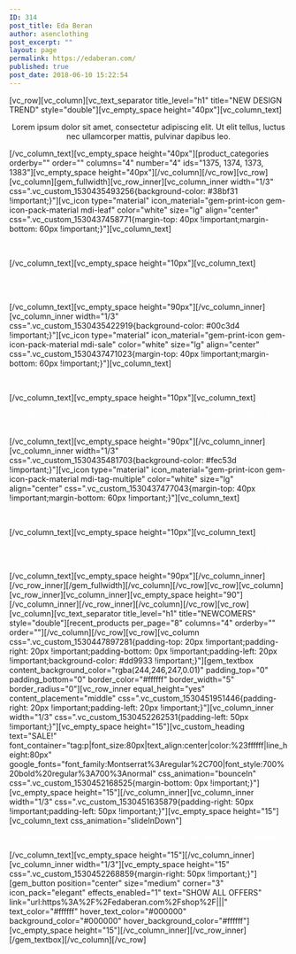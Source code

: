 ```yaml
---
ID: 314
post_title: Eda Beran
author: asenclothing
post_excerpt: ""
layout: page
permalink: https://edaberan.com/
published: true
post_date: 2018-06-10 15:22:54
---
```

[vc_row][vc_column][vc_text_separator title_level="h1" title="NEW DESIGN TREND" style="double"][vc_empty_space height="40px"][vc_column_text]
<p class="styled-subtitle" style="text-align: center;">Lorem ipsum dolor sit amet, consectetur adipiscing elit. Ut elit tellus, luctus nec ullamcorper mattis, pulvinar dapibus leo.</p>
[/vc_column_text][vc_empty_space height="40px"][product_categories orderby="" order="" columns="4" number="4" ids="1375, 1374, 1373, 1383"][vc_empty_space height="40px"][/vc_column][/vc_row][vc_row][vc_column][gem_fullwidth][vc_row_inner][vc_column_inner width="1/3" css=".vc_custom_1530435493256{background-color: #38bf31 !important;}"][vc_icon type="material" icon_material="gem-print-icon gem-icon-pack-material mdi-leaf" color="white" size="lg" align="center" css=".vc_custom_1530437458771{margin-top: 40px !important;margin-bottom: 60px !important;}"][vc_column_text]
<p class="title-h3" style="text-align: center;"><span style="color: #ffffff;">SEASON TRENDS</span></p>
[/vc_column_text][vc_empty_space height="10px"][vc_column_text]
<p class="styled-subtitle" style="text-align: center;"><span style="color: #ffffff;">Hooray!~ asdad q3rq qe fqe fqwdf 124 acf as235 232 sdfdaf assdasd asasd as asd</span></p>
[/vc_column_text][vc_empty_space height="90px"][/vc_column_inner][vc_column_inner width="1/3" css=".vc_custom_1530435422919{background-color: #00c3d4 !important;}"][vc_icon type="material" icon_material="gem-print-icon gem-icon-pack-material mdi-sale" color="white" size="lg" align="center" css=".vc_custom_1530437471023{margin-top: 40px !important;margin-bottom: 60px !important;}"][vc_column_text]
<p class="title-h3" style="text-align: center;"><span style="color: #ffffff;">MEGA SALES</span></p>
[/vc_column_text][vc_empty_space height="10px"][vc_column_text]
<p class="styled-subtitle" style="text-align: center;"><span style="color: #ffffff;">Hooray!~ asdad q3rq qe fqe fqwdf 124 acf as235 232 sdfdaf assdasd asasd as asd</span></p>
[/vc_column_text][vc_empty_space height="90px"][/vc_column_inner][vc_column_inner width="1/3" css=".vc_custom_1530435481703{background-color: #fec53d !important;}"][vc_icon type="material" icon_material="gem-print-icon gem-icon-pack-material mdi-tag-multiple" color="white" size="lg" align="center" css=".vc_custom_1530437477043{margin-top: 40px !important;margin-bottom: 60px !important;}"][vc_column_text]
<p class="title-h3" style="text-align: center;"><span style="color: #ffffff;">SPECIAL OFFERS</span></p>
[/vc_column_text][vc_empty_space height="10px"][vc_column_text]
<p class="styled-subtitle" style="text-align: center;"><span style="color: #ffffff;">Hooray!~ asdad q3rq qe fqe fqwdf 124 acf as235 232 sdfdaf assdasd asasd as asd</span></p>
[/vc_column_text][vc_empty_space height="90px"][/vc_column_inner][/vc_row_inner][/gem_fullwidth][/vc_column][/vc_row][vc_row][vc_column][vc_row_inner][vc_column_inner][vc_empty_space height="90"][/vc_column_inner][/vc_row_inner][/vc_column][/vc_row][vc_row][vc_column][vc_text_separator title_level="h1" title="NEWCOMERS" style="double"][recent_products per_page="8" columns="4" orderby="" order=""][/vc_column][/vc_row][vc_row][vc_column css=".vc_custom_1530447897281{padding-top: 20px !important;padding-right: 20px !important;padding-bottom: 0px !important;padding-left: 20px !important;background-color: #dd9933 !important;}"][gem_textbox content_background_color="rgba(244,246,247,0.01)" padding_top="0" padding_bottom="0" border_color="#ffffff" border_width="5" border_radius="0"][vc_row_inner equal_height="yes" content_placement="middle" css=".vc_custom_1530451951446{padding-right: 20px !important;padding-left: 20px !important;}"][vc_column_inner width="1/3" css=".vc_custom_1530452262531{padding-left: 50px !important;}"][vc_empty_space height="15"][vc_custom_heading text="SALE!" font_container="tag:p|font_size:80px|text_align:center|color:%23ffffff|line_height:80px" google_fonts="font_family:Montserrat%3Aregular%2C700|font_style:700%20bold%20regular%3A700%3Anormal" css_animation="bounceIn" css=".vc_custom_1530452168525{margin-bottom: 0px !important;}"][vc_empty_space height="15"][/vc_column_inner][vc_column_inner width="1/3" css=".vc_custom_1530451635879{padding-right: 50px !important;padding-left: 50px !important;}"][vc_empty_space height="15"][vc_column_text css_animation="slideInDown"]
<p class="styled-subtitle" style="text-align: center;"><strong><span style="color: #ffffff;">Awesome Mega Sale -90%</span></strong>
<strong><span style="color: #ffffff;">Off For All Collection</span></strong>
<strong><span style="color: #ffffff;">During This Season!</span></strong></p>
[/vc_column_text][vc_empty_space height="15"][/vc_column_inner][vc_column_inner width="1/3"][vc_empty_space height="15" css=".vc_custom_1530452268859{margin-right: 50px !important;}"][gem_button position="center" size="medium" corner="3" icon_pack="elegant" effects_enabled="1" text="SHOW ALL OFFERS" link="url:https%3A%2F%2Fedaberan.com%2Fshop%2F|||" text_color="#ffffff" hover_text_color="#000000" background_color="#000000" hover_background_color="#ffffff"][vc_empty_space height="15"][/vc_column_inner][/vc_row_inner][/gem_textbox][/vc_column][/vc_row]